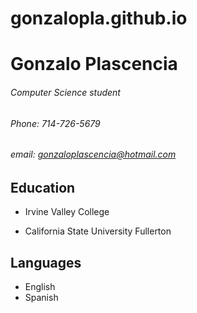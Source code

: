 # gonzalopla.github.io
# Gonzalo Plascencia
###### Computer Science student
###### Phone: 714-726-5679
###### email: gonzaloplascencia@hotmail.com




## Education

+ Irvine Valley College

+ California State University Fullerton

## Languages

+ English
+ Spanish

##
